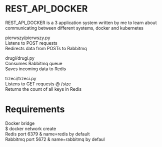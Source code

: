 # REST_API_DOCKER 
REST_API_DOCKER is a 3 application system written by me to learn about communicating between different systems, docker and kubernetes

pierwszy/pierwszy.py <br />
Listens to POST requests <br />
Redirects data from POSTs to Rabbitmq <br />

drugi/drugi.py <br />
Consumes Rabbitmq queue <br />
Saves incoming data to Redis <br />
 
trzeci/trzeci.py <br />
Listens to GET requests @ /size <br />
Returns the count of all keys in Redis <br />


# Requirements <br />

Docker bridge <br />
$ docker network create <network-name> <br />
Redis port 6379 & name=redis by default  <br />
Rabbitmq  port 5672 & name=rabbitmq by defaul <br />
